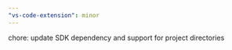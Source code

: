 ```yaml
---
"vs-code-extension": minor
---
```


chore: update SDK dependency and support for project directories
